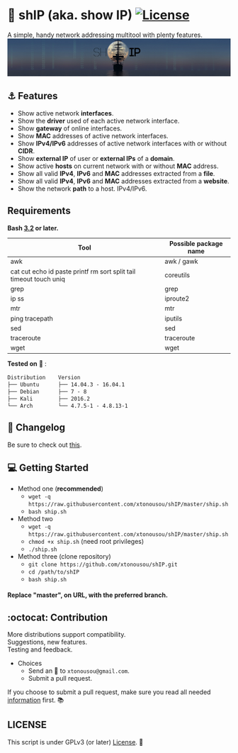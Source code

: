 # :ship: shIP (aka. show IP) [![License](https://img.shields.io/badge/License-GPL%20v3%2B-blue.svg?style=flat-square)](LICENSE.md)
A simple, handy network addressing multitool with plenty features.
![alt text](imgs/head.png "SAIL!")

## :anchor: Features

* Show active network **interfaces**.
* Show the **driver** used of each active network interface.
* Show **gateway** of online interfaces.
* Show **MAC** addresses of active network interfaces.
* Show **IPv4/IPv6** addresses of active network interfaces with or without **CIDR**.
* Show **external IP** of user or **external IPs** of a **domain**.
* Show active **hosts** on current network with or without **MAC** address.
* Show all valid **IPv4**, **IPv6** and **MAC** addresses extracted from a **file**.
* Show all valid **IPv4**, **IPv6** and **MAC** addresses extracted from a **website**.
* Show the network **path** to a host. IPv4/IPv6.

## Requirements
**Bash [3.2](http://www.tldp.org/LDP/abs/html/bashver3.html#AEN20987 "View changelog.") or later.**

| Tool                                                               | Possible package name |
|--------------------------------------------------------------------|-----------------------|
| awk                                                                | awk / gawk            |
| cat cut echo id paste printf rm sort split tail timeout touch uniq | coreutils             |
| grep                                                               | grep                  |
| ip ss                                                              | iproute2              |
| mtr                                                                | mtr                   |
| ping tracepath                                                     | iputils               |
| sed                                                                | sed                   |
| traceroute                                                         | traceroute            |
| wget                                                               | wget                  |

**Tested on** :penguin: :

    Distribution    Version
    ├── Ubuntu      ├── 14.04.3 - 16.04.1
    ├── Debian      ├── 7 - 8
    ├── Kali        ├── 2016.2
    └── Arch        └── 4.7.5-1 - 4.8.13-1

## :scroll: Changelog

Be sure to check out [this](CHANGELOG.md).

## :computer: Getting Started

* Method one (**recommended**)
  * `wget -q https://raw.githubusercontent.com/xtonousou/shIP/master/ship.sh`
  * `bash ship.sh`
* Method two
  * `wget -q https://raw.githubusercontent.com/xtonousou/shIP/master/ship.sh`
  * `chmod +x ship.sh` (need root privileges)
  * `./ship.sh`
* Method three (clone repository)
  * `git clone https://github.com/xtonousou/shIP.git`
  * `cd /path/to/shIP`
  * `bash ship.sh`

#### Replace "master", on URL, with the preferred branch.

## :octocat: Contribution

More distributions support compatibility.<br/>
Suggestions, new features.<br/>
Testing and feedback.<br/>

* Choices
  * Send an :e-mail: to `xtonousou@gmail.com`.
  * Submit a pull request.

If you choose to submit a pull request, make sure you read all needed [information](.github/PULL_REQUEST_TEMPLATE.md) first. :books:

## LICENSE
This script is under GPLv3 (or later) [License](LICENSE.md). :page_with_curl:
